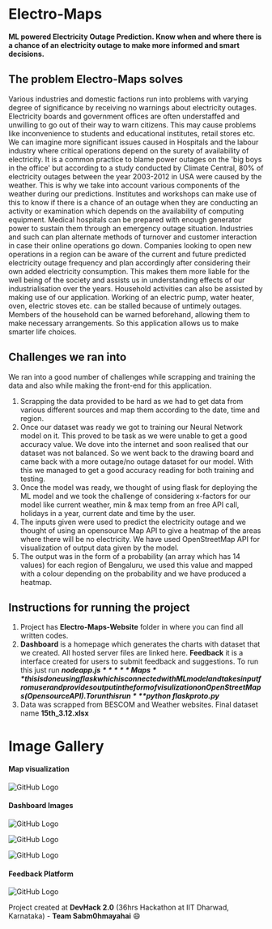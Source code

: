 # Electro-Maps
<b>ML powered Electricity Outage Prediction. Know when and where there is a chance of an electricity outage to make more informed and smart decisions.</b>

## The problem Electro-Maps solves
Various industries and domestic factions run into problems with varying degree of significance by receiving no warnings about electricity outages. Electricity boards and government offices are often understaffed and unwilling to go out of their way to warn citizens. This may cause problems like inconvenience to students and educational institutes, retail stores etc. We can imagine more significant issues caused in Hospitals and the labour industry where critical operations depend on the surety of availability of electricity. It is a common practice to blame power outages on the 'big boys in the office' but according to a study conducted by Climate Central, 80% of electricity outages between the year 2003-2012 in USA were caused by the weather. This is why we take into account various components of the weather during our predictions.
Institutes and workshops can make use of this to know if there is a chance of an outage when they are conducting an activity or examination which depends on the availability of computing equipment.
Medical hospitals can be prepared with enough generator power to sustain them through an emergency outage situation.
Industries and such can plan alternate methods of turnover and customer interaction in case their online operations go down. Companies looking to open new operations in a region can be aware of the current and future predicted electricity outage frequency and plan accordingly after considering their own added electricity consumption. This makes them more liable for the well being of the society and assists us in understanding effects of our industrialisation over the years.
Household activities can also be assisted by making use of our application. Working of an electric pump, water heater, oven, electric stoves etc. can be stalled because of untimely outages. Members of the household can be warned beforehand, allowing them to make necessary arrangements.
So this application allows us to make smarter life choices.

## Challenges we ran into

We ran into a good number of challenges while scrapping and training the data and also while making the front-end for this application.
1) Scrapping the data provided to be hard as we had to get data from various different sources and map them according to the date, time and region.
2) Once our dataset was ready we got to training our Neural Network model on it. This proved to be task as we were unable to get a good accuracy value. We dove into the internet and soon realised that our dataset was not balanced. So we went back to the drawing board and came back with a more outage/no outage dataset for our model. With this we managed to get a good accuracy reading for both training and testing.
3) Once the model was ready, we thought of using flask for deploying the ML model and we took the challenge of considering x-factors for our model like current weather, min & max temp from an free API call, holidays in a year, current date and time by the user.
4) The inputs given were used to predict the electricity outage and we thought of using an opensource Map API to give a heatmap of the areas where there will be no electricity. We have used OpenStreetMap API for visualization of output data given by the model.
5) The output was in the form of a probability (an array which has 14 values) for each region of Bengaluru, we used this value and mapped with a colour depending on the probability and we have produced a heatmap.

## Instructions for running the project
1) Project has **Electro-Maps-Website** folder in where you can find all written codes.
2)  **Dashboard** is a homepage which generates the charts with dataset that we created. All hosted server files are linked       here.
    **Feedback** it is a interface created for users to submit feedback and suggestions. To run this just run 
    ***$node app.js***
    **Maps** this is done using flask which is connected with ML model and takes input from user and provides output in the       form of visulization on OpenStreetMaps (Opensource API). To run this run ***$python flaskproto.py***
3) Data was scrapped from BESCOM and Weather websites. Final dataset name **15th_3.12.xlsx**

# Image Gallery

#### Map visualization  
![GitHub Logo](https://github.com/sabm0hmayahai/Electro-Maps/blob/master/images/Dashboard.JPG)

#### Dashboard Images
![GitHub Logo](https://github.com/sabm0hmayahai/Electro-Maps/blob/master/images/dashboard1.JPG)


![GitHub Logo](https://github.com/sabm0hmayahai/Electro-Maps/blob/master/images/dashboard2.JPG)


![GitHub Logo](https://github.com/sabm0hmayahai/Electro-Maps/blob/master/images/dashboard3.JPG)

#### Feedback Platform
![GitHub Logo](https://github.com/sabm0hmayahai/Electro-Maps/blob/master/images/feedback.JPG)

Project created at **DevHack 2.0** (36hrs Hackathon at IIT Dharwad, Karnataka) - **Team Sabm0hmayahai** 😄
